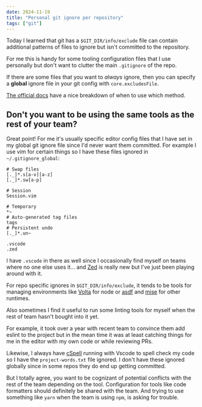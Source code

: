```yaml
---
date: 2024-11-19
title: "Personal git ignore per repository"
tags: ["git"]
---
```



Today I learned that git has a `$GIT_DIR/info/exclude` file can contain additional patterns of files to ignore but isn't committed to the repository.

For me this is handy for some tooling configuration files that I use personally but don't want to clutter the main `.gitignore` of the repo.

If there are some files that you want to _always_ ignore, then you can specify a **global** ignore file in your git config with `core.excludesFile`.

[The official docs](https://git-scm.com/docs/gitignore) have a nice breakdown of when to use which method.

## Don't you want to be using the same tools as the rest of your team?

Great point!
For me it's usually specific editor config files that I have set in my global git ignore file since I'd never want them committed.
For example I use vim for certain things so I have these files ignored in `~/.gitignore_global`:
```
# Swap files
[._]*.s[a-v][a-z]
[._]*.sw[a-p]

# Session
Session.vim

# Temporary
*~
# Auto-generated tag files
tags
# Persistent undo
[._]*.un~

.vscode
.zed
```
I have `.vscode` in there as well since I occasionally find myself on teams where no one else uses it... and [Zed](https://zed.dev/) is really new but I've just been playing around with it.

For repo specific ignores in `$GIT_DIR/info/exclude`, it tends to be tools for managing environments like [Volta](https://volta.sh/) for node or [asdf](https://asdf-vm.com/) and [mise](https://mise.jdx.dev/) for other runtimes.

Also sometimes I find it useful to run some linting tools for myself when the rest of team hasn't bought into it yet.

For example, it took over a year with recent team to convince them add eslint to the project but in the mean time it was at least catching things for me in the editor with my own code or while reviewing PRs.

Likewise, I always have [cSpell](https://cspell.org/) running with Vscode to spell check my code so I have the `project-words.txt` file ignored.
I don't have these ignored globally since in some repos they do end up getting committed.

But I totally agree, you want to be cognizant of potential conflicts with the rest of the team depending on the tool.
Configuration for tools like code formatters should definitely be shared with the team. And trying to use something like `yarn` when the team is using `npm`, is asking for trouble.
